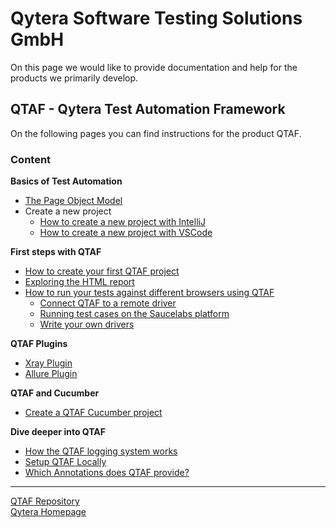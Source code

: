 # Qytera Software Testing Solutions GmbH
On this page we would like to provide documentation and help for the products we primarily develop.

## QTAF - Qytera Test Automation Framework
On the following pages you can find instructions for the product QTAF.

### Content

**Basics of Test Automation**
- <a href="/articles/Page_Object_Model.html">The Page Object Model</a>
- Create a new project
  - <a href="/articles/setup/IntelliJ_Project_Setup.html">How to create a new project with IntelliJ</a>
  - <a href="/articles/setup/VSCode_Project_Setup.html">How to create a new project with VSCode</a>


**First steps with QTAF**
- <a href="/articles/New_QTAF_Project.html">How to create your first QTAF project</a>
- <a href="/articles/HTML_Report_Plugin.html">Exploring the HTML report</a>
- <a href="/articles/drivers/Drivers.html">How to run your tests against different browsers using QTAF</a>
  - <a href="/articles/drivers/Drivers.html#running-test-cases-on-a-remote-browser">Connect QTAF to a remote driver</a>
  - <a href="/articles/drivers/Drivers.html#running-test-cases-on-the-saucelabs-platform">Running test cases on the Saucelabs platform</a>
  - <a href="/articles/drivers/Drivers.html#writing-your-own-drivers">Write your own drivers</a>

**QTAF Plugins**
- <a href="/articles/XRAY_Plugin.html">Xray Plugin</a>
- <a href="/articles/Allure_Plugin.html">Allure Plugin</a>

**QTAF and Cucumber**
- <a href="/articles/New_Cucumber_Project">Create a QTAF Cucumber project</a>

**Dive deeper into QTAF**
- <a href="/articles/testing/Overview_Logging.html">How the QTAF logging system works</a>
- <a href="/articles/Setup_QTAF_Locally.html">Setup QTAF Locally</a>
- <a href="/articles/testing/Overview_Annotations.html">Which Annotations does QTAF provide?</a>

<hr>
<a href="https://github.com/Qytera-Gmbh/QTAF" target="_blank">QTAF Repository</a><br>
<a href="https://www.qytera.de" target="_blank">Qytera Homepage</a>
